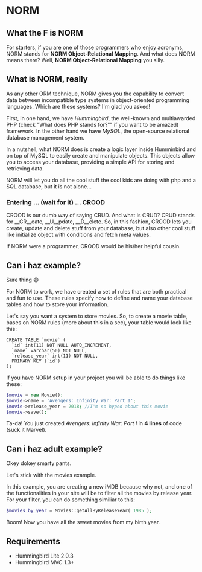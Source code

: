 # NORM

## What the F is NORM

For starters, if you are one of those programmers who enjoy acronyms, NORM stands for __NORM Object-Relational Mapping__. And what does NORM means there? Well, __NORM Object-Relational Mapping__ you silly.

## What is NORM, really

As any other ORM technique, NORM gives you the capability to convert data between incompatible type systems in object-oriented programming languages. Which are these systems? I'm glad you asked!

First, in one hand, we have _Hummingbird_, the well-known and multiawarded PHP (check "What does PHP stands for?"" if you want to be amazed) framework.
In the other hand we have _MySQL_, the open-source relational database management system.

In a nutshell, what NORM does is create a logic layer inside Humminbird and on top of MySQL to easily create and manipulate objects. This objects allow you to access your database, providing a simple API for storing and retrieving data.

NORM will let you do all the cool stuff the cool kids are doing with php and a SQL database, but it is not alone...

### Entering ... (wait for it) ... CROOD

CROOD is our dumb way of saying CRUD. And what is CRUD? CRUD stands for __CR__eate, __U__pdate, __D__elete. So, in this fashion, CROOD lets you create, update and delete stuff from your database, but also other cool stuff like initialize object with conditions and fetch meta values.

If NORM were a programmer, CROOD would be his/her helpful cousin.

## Can i haz example?

Sure thing :smile:

For NORM to work, we have created a set of rules that are both practical and fun to use. These rules specify how to define and name your database tables and how to store your information.

Let's say you want a system to store movies. So, to create a movie table, bases on NORM rules (more about this in a sec), your table would look like this:

``` mysql
CREATE TABLE `movie` (
  `id` int(11) NOT NULL AUTO_INCREMENT,
  `name` varchar(50) NOT NULL,
  `release_year` int(11) NOT NULL,
  PRIMARY KEY (`id`)
);
```

If you have NORM setup in your project you will be able to do things like these:

``` php
$movie = new Movie();
$movie->name = 'Avengers: Infinity War: Part I';
$movie->release_year = 2018; //I'm so hyped about this movie
$movie->save();
```

Ta-da! You just created _Avengers: Infinity War: Part I_ in __4 lines__ of code (suck it Marvel).

## Can i haz adult example?

Okey dokey smarty pants.

Let's stick with the movies example.

In this example, you are creating a new iMDB because why not, and one of the functionalities in your site will be to filter all the movies by release year. For your filter, you can do something similiar to this:

``` php
$movies_by_year = Movies::getAllByReleaseYear( 1985 );
```

Boom! Now you have all the sweet movies from my birth year.

## Requirements

- Hummingbird Lite 2.0.3
- Hummingbird MVC 1.3+